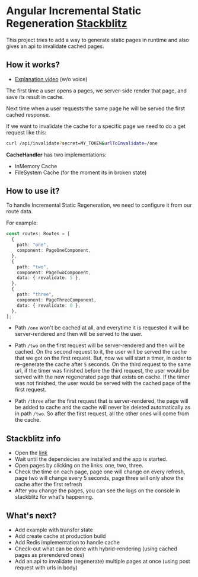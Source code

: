 # Angular Incremental Static Regeneration [Stackblitz](https://stackblitz.com/edit/node-cvlod6?file=server.ts)
This project tries to add a way to generate static pages in runtime and also gives an api to invalidate cached pages.

## How it works?

- [Explanation video](https://vimeo.com/687530247) (w/o voice)

The first time a user opens a pages, we server-side render that page, and save its result in cache.

Next time when a user requests the same page he will be served the first cached response.

If we want to invalidate the cache for a specific page we need to do a get request like this:
```bash
curl /api/invalidate?secret=MY_TOKEN&urlToInvalidate=/one
```

**CacheHandler** has two implementations:
- InMemory Cache
- FileSystem Cache (for the moment its in broken state)

## How to use it?
To handle Incremental Static Regeneration, we need to configure it from our route data.

For example:
```ts
const routes: Routes = [
  {
    path: "one",
    component: PageOneComponent,
  },
  {
    path: "two",
    component: PageTwoComponent,
    data: { revalidate: 5 },
  },
  {
    path: "three",
    component: PageThreeComponent,
    data: { revalidate: 0 },
  },
];
```

- Path `/one` won't be cached at all, and everytime it is requested it will be server-rendered and then will be served to the user.

- Path `/two` on the first request will be server-rendered and then will be cached. On the second request to it, the user will be served the cache that we got on the first request.
But, now we will start a timer, in order to re-generate the cache after `5` seconds.
On the third request to the same url, if the timer was finished before the third request, the user would be served with the new regenerated page that exists on cache. If the timer was not finished, the user would be served with the cached page of the first request.

- Path `/three` after the first request that is server-rendered, the page will be added to cache and the cache will never be deleted automatically as in path `/two`. So after the first request, all the other ones will come from the cache.

## Stackblitz info
- Open the [link](https://stackblitz.com/edit/node-cvlod6?file=server.ts)
- Wait until the dependecies are installed and the app is started.
- Open pages by clicking on the links: one, two, three.
- Check the time on each page, page one will change on every refresh, page two will change every 5 seconds, page three will only show the cache after the first refresh
- After you change the pages, you can see the logs on the console in stackblitz for what's happening.

## What's next?
- Add example with transfer state
- Add create cache at production build
- Add Redis implementation to handle cache
- Check-out what can be done with hybrid-rendering (using cached pages as prerendered ones)
- Add an api to invalidate (regenerate) multiple pages at once (using post request with urls in body)